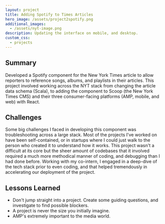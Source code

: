 ```yaml
---
layout: project
title: Adding Spotify to Times Articles
hero_image: /assets/project2spotify.png
additional_images:
  - /assets/nyt-image.png
description: Updating the interface on mobile, and desktop.
custom_css:
  - projects
---
```


## Summary

Developed a Spotify component for the New York Times article to allow reporters to reference songs, albums, and playlists in their articles. This project involved working across the NYT stack from changing the article data schema (Scala), to adding the component to Scoop (the New York Times CMS) and their three consumer-facing platforms (AMP, mobile, and web) with React.

## Challenges

Some big challenges I faced in developing this component was troubleshooting across a large stack. Most of the projects I've worked on have been self-contained, or in startups where I could just walk to the person who created it to understand how it works. This project wasn't a difficult at its core but the sheer amount of codebases that it involved required a much more methodical manner of coding, and debugging than I had done before. Working with my co-intern, I engaged in a deep-dive of the tech stack prior to even coding, and that helped tremendously in accelerating our deployment of the project.

## Lessons Learned

- Don't jump straight into a project. Create some guiding questions, and investigate to find possible blockers.
- A project is never the size you initially imagine.
- AMP's extremely important to the media world. 